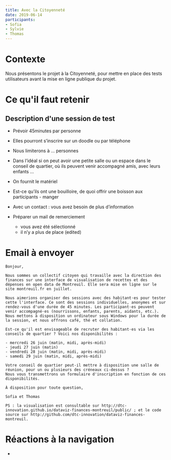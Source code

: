 ```yaml
---
title: Avec la Citoyenneté
date: 2019-06-14
participants:
- Sofia
- Sylvie
- Thomas
---
```


# Contexte

Nous présentons le projet à la Citoyenneté, pour mettre en place des tests utilisateurs avant la mise en ligne publique du projet.

# Ce qu'il faut retenir

## Description d'une session de test

- Prévoir 45minutes par personne
- Elles pourront s’inscrire sur un doodle ou par téléphone
- Nous limiterons à … personnes
- Dans l’idéal si on peut avoir une petite salle ou un espace dans le conseil de quartier, où ils peuvent venir accompagné amis, avec leurs enfants …
- On fournit le matériel
- Est-ce qu’ils ont une bouilloire, de quoi offrir une boisson aux participants - manger

- Avec un contact : vous avez besoin de plus d’information
- Préparer un mail de remerciement
    - vous avez été sélectionné
    - il n’y a plus de place (edited)

# Email à envoyer

```
Bonjour,

Nous sommes un collectif citoyen qui travaille avec la direction des finances sur une interface de visualisation de recettes et des dépenses en open data de Montreuil. Elle sera mise en ligne sur le site montreuil.fr en juillet.

Nous aimerions organiser des sessions avec des habitant·es pour tester cette l'interface. Ce sont des sessions individuelles, anonymes et sur rendez-vous d'une durée de 45 minutes. Les participant·es peuvent venir accompagné·es (nourrissons, enfants, parents, aidants, etc.). Nous mettons à disposition un ordinateur sous Windows pour la durée de la session, et nous offrons café, thé et collation.

Est-ce qu'il est envisageable de recruter des habitant·es via les conseils de quartier ? Voici nos disponibilités :

- mercredi 26 juin (matin, midi, après-midi)
- jeudi 27 juin (matin)
- vendredi 28 juin (matin, midi, après-midi)
- samedi 29 juin (matin, midi, après-midi)

Votre conseil de quartier peut-il mettre à disposition une salle de réunion, pour un ou plusieurs des créneaux ci-dessus ?
Nous vous transmettrons un formulaire d'inscription en fonction de ces disponibilités.

À disposition pour toute question,

Sofia et Thomas

PS : la visualisation est consultable sur http://dtc-innovation.github.io/dataviz-finances-montreuil/public/ ; et le code source sur http://github.com/dtc-innovation/dataviz-finances-montreuil.
```

# Réactions à la navigation

-
